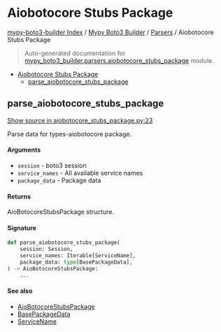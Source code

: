 # Aiobotocore Stubs Package

[mypy-boto3-builder Index](../../README.md#mypy-boto3-builder-index) /
[Mypy Boto3 Builder](../index.md#mypy-boto3-builder) /
[Parsers](./index.md#parsers) /
Aiobotocore Stubs Package

> Auto-generated documentation for [mypy_boto3_builder.parsers.aiobotocore_stubs_package](https://github.com/youtype/mypy_boto3_builder/blob/main/mypy_boto3_builder/parsers/aiobotocore_stubs_package.py) module.

- [Aiobotocore Stubs Package](#aiobotocore-stubs-package)
  - [parse_aiobotocore_stubs_package](#parse_aiobotocore_stubs_package)

## parse_aiobotocore_stubs_package

[Show source in aiobotocore_stubs_package.py:23](https://github.com/youtype/mypy_boto3_builder/blob/main/mypy_boto3_builder/parsers/aiobotocore_stubs_package.py#L23)

Parse data for types-aiobotocore package.

#### Arguments

- `session` - boto3 session
- `service_names` - All available service names
- `package_data` - Package data

#### Returns

AioBotocoreStubsPackage structure.

#### Signature

```python
def parse_aiobotocore_stubs_package(
    session: Session,
    service_names: Iterable[ServiceName],
    package_data: type[BasePackageData],
) -> AioBotocoreStubsPackage:
    ...
```

#### See also

- [AioBotocoreStubsPackage](../structures/aiobotocore_stubs_package.md#aiobotocorestubspackage)
- [BasePackageData](../package_data.md#basepackagedata)
- [ServiceName](../service_name.md#servicename)


